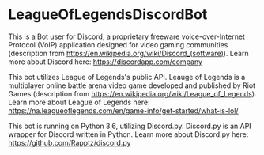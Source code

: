 # LeagueOfLegendsDiscordBot

This is a Bot user for Discord, a proprietary freeware voice-over-Internet Protocol (VoIP) application designed for video gaming communities (description from https://en.wikipedia.org/wiki/Discord_(software)).
Learn more about Discord here: https://discordapp.com/company

This bot utilizes League of Legends's public API. Leauge of Legends is a multiplayer online battle arena video game developed and published by Riot Games (description from https://en.wikipedia.org/wiki/League_of_Legends).
Learn more about League of Legends here: https://na.leagueoflegends.com/en/game-info/get-started/what-is-lol/

This bot is running on Python 3.6, utilizing Discord.py. Discord.py is an API wrapper for Discord written in Python. Learn more about Discord.py here: https://github.com/Rapptz/discord.py


